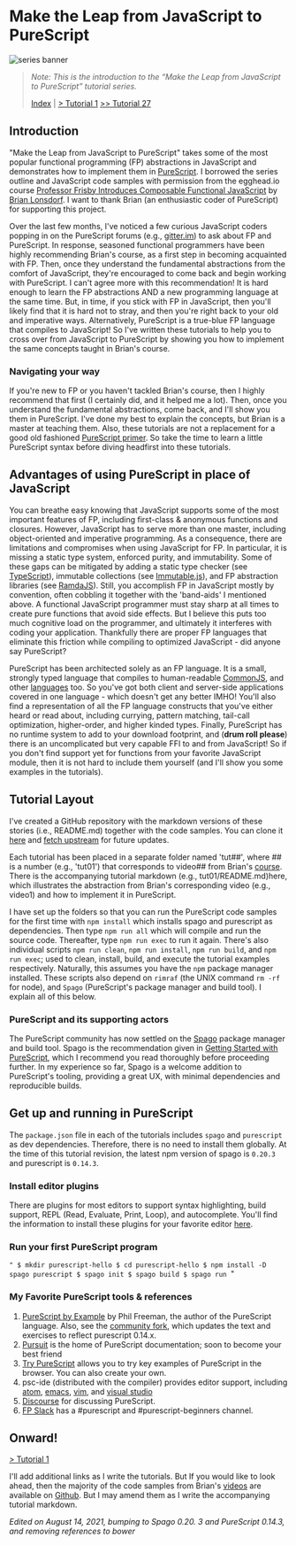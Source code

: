 # Make the Leap from JavaScript to PureScript

![series banner](resources/glitched-abstract.jpg)

> *Note: This is the introduction to the “Make the Leap from JavaScript to PureScript” tutorial series.*
>
> [Index](https://github.com/adkelley/javascript-to-purescript/tree/master/md) | [> Tutorial 1](https://github.com/adkelley/javascript-to-purescript/tree/master/tut01) [>> Tutorial 27](https://github.com/adkelley/javascript-to-purescript/tree/master/tut27)

## Introduction

"Make the Leap from JavaScript to PureScript" takes some of the most popular functional programming (FP) abstractions in JavaScript and demonstrates how to implement them in [PureScript](http://www.purescript.org). I borrowed the series outline and JavaScript code samples with permission from the egghead.io course [Professor Frisby Introduces Composable Functional JavaScript](https://egghead.io/courses/professor-frisby-introduces-composable-functional-javascript) by
[Brian Lonsdorf](https://github.com/DrBoolean).  I want to thank Brian (an enthusiastic coder of PureScript) for supporting this project.


Over the last few months, I've noticed a few curious JavaScript coders popping in on the PureScript forums (e.g., [gitter.im](https://gitter.im/purescript/purescript)) to ask about FP and PureScript.  In response, seasoned functional programmers have been highly recommending Brian's course, as a first step in becoming acquainted with FP. Then, once they understand the fundamental abstractions from the comfort of JavaScript, they're encouraged to come back and begin working with PureScript.  I can't agree more with this recommendation!  It is hard enough to learn the FP abstractions AND a new programming language at the same time.  But, in time, if you stick with FP in JavaScript, then you'll likely find that it is hard not to stray, and then you're right back to your old and imperative ways. Alternatively, PureScript is a true-blue FP language that compiles to JavaScript!  So I've written these tutorials to help you to cross over from JavaScript to PureScript by showing you how to implement the same concepts taught in Brian's course.

### Navigating your way

If you're new to FP or you haven't tackled Brian's course, then I highly recommend that first (I certainly did, and it helped me a lot). Then, once you understand the fundamental abstractions, come back, and I'll show you them in PureScript. I've done my best to explain the concepts, but Brian is a master at teaching them.  Also, these tutorials are not a replacement for a good old fashioned [PureScript primer](https://leanpub.com/purescript). So take the time to learn a little PureScript syntax before diving headfirst into these tutorials.

## Advantages of using PureScript in place of JavaScript

You can breathe easy knowing that JavaScript supports some of the most important features of FP, including first-class & anonymous functions and closures.  However, JavaScript has to serve more than one master, including object-oriented and imperative programming.  As a consequence, there are limitations and compromises when using JavaScript for FP. In particular, it is missing a static type system, enforced purity, and immutability.  Some of these gaps can be mitigated by adding a static type checker (see [TypeScript](https://www.typescriptlang.org/)), immutable collections (see [Immutable.js](https://facebook.github.io/immutable-js/)), and FP abstraction libraries (see [RamdaJS](http://ramdajs.com)). Still, you accomplish FP in JavaScript mostly by convention, often cobbling it together with the 'band-aids' I mentioned above. A functional JavaScript programmer must stay sharp at all times to create pure functions that avoid side effects.  But I believe this puts too much cognitive load on the programmer, and ultimately it interferes with coding your application.  Thankfully there are proper FP languages that eliminate this friction while compiling to optimized JavaScript - did anyone say PureScript?

PureScript has been architected solely as an FP language. It is a small, strongly typed language that compiles to human-readable [CommonJS](https://en.wikipedia.org/wiki/CommonJS), and other [languages](https://github.com/andyarvanitis/purescript-native) too. So you've got both client and server-side applications covered in one language - which doesn't get any better IMHO! You'll also find a representation of all the FP language constructs that you've either heard or read about, including currying, pattern matching, tail-call optimization, higher-order, and higher kinded types.  Finally, PureScript has no runtime system to add to your download footprint, and (**drum roll please**) there is an uncomplicated but very capable FFI to and from JavaScript! So if you don't find support yet for functions from your favorite JavaScript module, then it is not hard to include them yourself (and I'll show you some examples in the tutorials).

## Tutorial Layout

I've created a GitHub repository with the markdown versions of these stories (i.e., README.md) together with the code samples. You can clone it [here](https://github.com/adkelley/javascript-to-purescript) and [fetch upstream](https://help.github.com/articles/syncing-a-fork/) for future updates.

Each tutorial has been placed in a separate folder named 'tut##', where ## is a number (e.g., 'tut01') that corresponds to video## from Brian's [course](https://egghead.io/courses/professor-frisby-introduces-composable-functional-javascript). There is the accompanying tutorial markdown (e.g., tut01/README.md)here, which illustrates the abstraction from Brian's corresponding video (e.g., video1) and how to implement it in PureScript.

I have set up the folders so that you can run the PureScript code samples for the first time with `npm install` which installs spago and purescript as dependencies.  Then type `npm run all` which will compile and run the source code.  Thereafter, type `npm run exec` to run it again. There's also individual scripts `npm run clean`, `npm run install`, `npm run build`, and `npm run exec`; used to clean, install, build, and execute the tutorial examples respectively. Naturally, this assumes you have the `npm` package manager installed. These scripts also depend on `rimraf` (the UNIX command `rm -rf` for node), and `Spago` (PureScript's package manager and build tool). I explain all of this below.

### PureScript and its supporting actors
The PureScript community has now settled on the [Spago](https://github.com/purescript/spago) package manager and build tool.  Spago is the recommendation given in [Getting Started with PureScript](https://github.com/purescript/documentation/blob/master/guides/Getting-Started.md), which I recommend you read thoroughly before proceeding further. In my experience so far, Spago is a welcome addition to PureScript's tooling, providing a great UX, with minimal dependencies and reproducible builds.

## Get up and running in PureScript
The `package.json` file in each of the tutorials includes `spago` and `purescript` as dev dependencies.  Therefore, there is no need to install them globally. At the time of this tutorial revision, the latest npm version of spago is `0.20.3` and purescript is `0.14.3`.

### Install  editor plugins
There are plugins for most editors to support syntax highlighting, build support, REPL (Read, Evaluate, Print, Loop), and autocomplete. You'll find the information to install these plugins for your favorite editor [here](https://github.com/purescript/documentation/blob/master/ecosystem/Editor-and-tool-support.md).

### Run your first PureScript program

`"
$ mkdir purescript-hello
$ cd purescript-hello
$ npm install -D spago purescript
$ spago init
$ spago build
$ spago run
`"


### My Favorite PureScript tools & references

1. [PureScript by Example](https://leanpub.com/purescript/) by Phil Freeman, the author of the PureScript language.  Also, see the [community fork](https://github.com/purescript-contrib/purescript-book), which updates the text and exercises to reflect purescript 0.14.x.
2. [Pursuit](https://pursuit.purescript.org) is the home of PureScript documentation; soon to become your best friend
3. [Try PureScript](http://try.purescript.org/) allows you to try key examples of PureScript in the browser.  You can also create your own.
4. psc-ide (distributed with the compiler) provides editor support, including [atom](https://github.com/nwolverson/atom-ide-purescript), [emacs]( https://github.com/epost/psc-ide-emacs), [vim](https://github.com/FrigoEU/psc-ide-vim), and [visual studio]( https://github.com/nwolverson/vscode-ide-purescript)
5. [Discourse](https://discourse.purescript.org/) for discussing PureScript.
6.  [FP Slack](https://functionalprogramming.slack.com/#/) has a #purescript and #purescript-beginners channel.

## Onward!

[> Tutorial 1](https://github.com/adkelley/javascript-to-purescript/tree/master/tut01)

I'll add additional links as I write the tutorials. But If you would like to look ahead, then the majority of the code samples from Brian's [videos](https://egghead.io/courses/professor-frisby-introduces-composable-functional-javascript) are available on [Github](https://github.com/adkelley/javascript-to-purescript). But I may amend them as I write the accompanying tutorial markdown.  

*Edited on August 14, 2021, bumping to Spago 0.20. 3 and PureScript 0.14.3, and removing references to bower*
